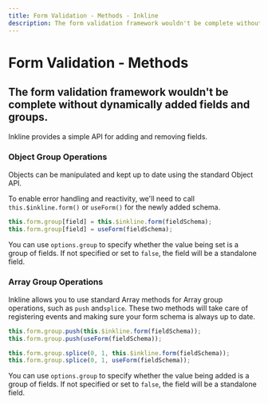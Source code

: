```yaml
---
title: Form Validation - Methods - Inkline
description: The form validation framework wouldn't be complete without dynamically added fields and groups.
---
```


<script setup>
import {
    IFormValidationMethodsGroupsObjectExample,
    IFormValidationMethodsGroupsArrayExample
} from '@inkline/inkline/stories/forms/validation/methods/index.mjs';
import { default as IFormValidationMethodsGroupsObjectExampleHTML } from '@inkline/inkline/stories/forms/validation/methods/groups-object.html?raw';
import { default as IFormValidationMethodsGroupsObjectExampleJS } from '@inkline/inkline/stories/forms/validation/methods/groups-object.mjs?raw';
import { default as IFormValidationMethodsGroupsArrayExampleHTML } from '@inkline/inkline/stories/forms/validation/methods/groups-array.html?raw';
import { default as IFormValidationMethodsGroupsArrayExampleJS } from '@inkline/inkline/stories/forms/validation/methods/groups-array.mjs?raw';
</script>

# Form Validation - Methods
## The form validation framework wouldn't be complete without dynamically added fields and groups.

Inkline provides a simple API for adding and removing fields.

### Object Group Operations
Objects can be manipulated and kept up to date using the standard Object API. 

To enable error handling and reactivity, we'll need to call `this.$inkline.form()` or `useForm()` for the newly added schema.

~~~js
this.form.group[field] = this.$inkline.form(fieldSchema);
this.form.group[field] = useForm(fieldSchema);
~~~

<example :component="IFormValidationMethodsGroupsObjectExample" :html="IFormValidationMethodsGroupsObjectExampleHTML" :js="IFormValidationMethodsGroupsObjectExampleJS"></example>

You can use `options.group` to specify whether the value being set is a group of fields. If not specified or set to `false`, the field will be a standalone field.

### Array Group Operations
Inkline allows you to use standard Array methods for Array group operations, such as `push` and`splice`. These two methods will take care of registering events and making sure your form schema is always up to date.

~~~js
this.form.group.push(this.$inkline.form(fieldSchema));
this.form.group.push(useForm(fieldSchema));

this.form.group.splice(0, 1, this.$inkline.form(fieldSchema));
this.form.group.splice(0, 1, useForm(fieldSchema));
~~~

<example :component="IFormValidationMethodsGroupsArrayExample" :html="IFormValidationMethodsGroupsArrayExampleHTML" :js="IFormValidationMethodsGroupsArrayExampleJS"></example>

You can use `options.group` to specify whether the value being added is a group of fields. If not specified or set to `false`, the field will be a standalone field.
